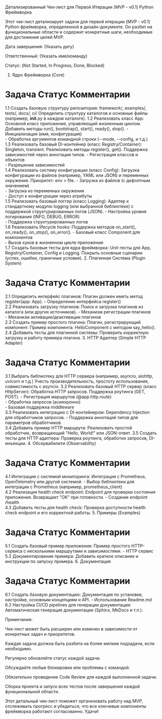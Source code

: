 Детализированный Чек-лист для Первой Итерации (MVP - v0.1) Python Фреймворка

Этот чек-лист детализирует задачи для первой итерации (MVP - v0.1) Python фреймворка, определенной в дизайн-документе. Он разбит на функциональные области и содержит конкретные шаги, необходимые для достижения целей MVP.

Дата завершения: (Указать дату)

Ответственный: (Указать имя/команду)

Статус: (Not Started, In Progress, Done, Blocked)

1. Ядро Фреймворка (Core)
#	Задача	Статус	Комментарии
1.1	Создать базовую структуру репозитория: framework/, examples/, tests/, docs/, ci/		Определить структуру каталогов и основные файлы (например, __init__.py в каждом каталоге).
1.2	Реализовать класс App:		Основной класс приложения, управляющий жизненным циклом. Добавить методы run(), bootstrap(), start(), ready(), stop().
	- Инициализация (имя, конфигурация)		
	- Обработка аргументов командной строки (--mode, --config, и т.д.)		
1.3	Реализовать базовый DI-контейнер (класс Registry/Container):		Singleton, transient. Реализовать методы register(), get(). Поддержка зависимостей через аннотации типов.
	- Регистрация классов и объектов		
	- Разрешение зависимостей		
1.4	Реализовать систему конфигурации (класс Config):		Загрузка конфигурации из файлов (например, YAML или JSON) и переменных окружения. Приоритет: env > file.
	- Загрузка из файлов (с дефолтным значением)		
	- Загрузка из переменных окружения		
	- Доступ к конфигурации через атрибуты		
1.5	Реализовать базовый логгер (класс Logging):		Адаптер к стандартному модулю logging (или выбранной библиотеке) с поддержкой структурированных логов (JSON).
	- Настройка уровня логирования (INFO, DEBUG, ERROR)		
	- Поддержка структурированных логов		
1.6	Реализовать lifecycle hooks:		Поддержка методов on_start(), on_ready(), on_stop(), on_error().
	- Базовый класс Component для компонентов		
	- Вызов хуков в жизненном цикле приложения		
1.7	Создать базовые тесты для ядра фреймворка:		Unit-тесты для App, Registry/Container, Config и Logging. Покрыть основные сценарии (успех, ошибки, граничные условия).
2. Плагинная Система (Plugin System)
#	Задача	Статус	Комментарии
2.1	Определить интерфейс плагинов:		Плагин должен иметь метод register(app: App).
	- Определение интерфейса register()		
2.2	Реализовать загрузку плагинов:		Поиск и загрузка плагинов из каталога (или других источников).
	- Механизм регистрации плагинов		
	- Механизм активации/деактивации плагинов		
2.3	Создать пример простого плагина:		Плагин, регистрирующий компонент. Пример компонента: HelloComponent с методом say_hello().
2.4	Добавить тесты для плагинной системы:		Проверить корректную загрузку и работу примера плагина.
3. HTTP Адаптер (Simple HTTP Adapter)
#	Задача	Статус	Комментарии
3.1	Выбрать библиотеку для HTTP сервера (например, asyncio, aiohttp, uvicorn и т.д.)		Учесть производительность, простоту использования, совместимость с asyncio.
3.2	Реализовать базовый HTTP сервер (класс HttpServer):		Обработка HTTP запросов. Поддержка роутинга (GET, POST).
	- Регистрация маршрутов (@app.http.route)		
	- Обработка запросов (асинхронно)		
	- Базовая поддержка middleware		
3.3	Реализовать интеграцию с DI-контейнером:		Dependency Injection для обработчиков запросов.
	- Поддержка аннотаций типов для параметров обработчиков		
3.4	Добавить пример HTTP маршрута:		Реализовать простой обработчик, возвращающий "Hello, World!" или JSON-ответ.
3.5	Создать тесты для HTTP адаптера:		Проверка роутинга, обработки запросов, DI-инъекции.
4. Обсервабилити (Observability)
#	Задача	Статус	Комментарии
4.1	Интеграция с системой мониторинга:		Интеграция с Prometheus, OpenTelemetry или другой системой.
	- Выбор библиотеки для интеграции с Prometheus (например, prometheus_client)		
4.2	Реализация health check endpoint:		Endpoint для проверки состояния приложения. Возвращает "OK" при готовности.
	- Создание endpoint /health		
4.3	Добавить тесты для health check:		Проверка доступности health check endpoint и его корректной работы.
5. Примеры (Examples)
#	Задача	Статус	Комментарии
5.1	Создать базовый пример приложения:		Пример простого HTTP-сервиса с несколькими маршрутами и зависимостями.
	- HTTP сервис		
5.2	Документирование примера:		Добавить краткое описание и инструкции по запуску примера.
6. Документация
#	Задача	Статус	Комментарии
6.1	Создать базовую документацию:		Документация по установке, настройке, основным концепциям и API.
	- Использование Readme.md		
6.2	Настройка CI/CD pipelines для генерации документации:		Автоматическая генерация документации (Sphinx, MkDocs и т.п.).

Примечания:

Чек-лист может быть расширен или изменен в зависимости от конкретных задач и приоритетов.

Каждая задача должна быть разбита на более мелкие подзадачи, если необходимо.

Регулярно обновляйте статус каждой задачи.

Обсуждайте любые блокировки или проблемы с командой.

Обязательно проведение Code Review для каждой выполненной задачи.

Сборка проекта и запуск всех тестов после завершения каждой функциональной области.

Этот детальный чек-лист поможет организовать работу над MVP, отслеживать прогресс и убедиться, что все ключевые компоненты фреймворка работают согласованно. Удачи!